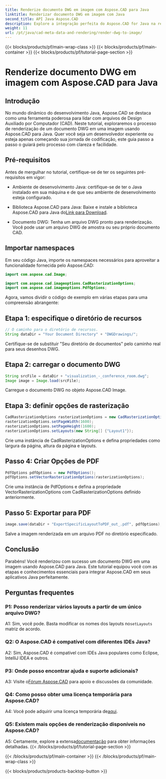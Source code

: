 ```yaml
---
title: Renderize documento DWG em imagem com Aspose.CAD para Java
linktitle: Renderizar documento DWG em imagem com Java
second_title: API Java Aspose.CAD
description: Explore a integração perfeita do Aspose.CAD for Java na renderização de documentos DWG em imagens. Siga nosso guia passo a passo para obter resultados eficientes.
weight: 11
url: /pt/java/cad-meta-data-and-rendering/render-dwg-to-image/
---
```


{{< blocks/products/pf/main-wrap-class >}}
{{< blocks/products/pf/main-container >}}
{{< blocks/products/pf/tutorial-page-section >}}

# Renderize documento DWG em imagem com Aspose.CAD para Java

## Introdução

No mundo dinâmico do desenvolvimento Java, Aspose.CAD se destaca como uma ferramenta poderosa para lidar com arquivos de Design Auxiliado por Computador (CAD). Neste tutorial, exploraremos o processo de renderização de um documento DWG em uma imagem usando Aspose.CAD para Java. Quer você seja um desenvolvedor experiente ou esteja apenas começando sua jornada de codificação, este guia passo a passo o guiará pelo processo com clareza e facilidade.

## Pré-requisitos

Antes de mergulhar no tutorial, certifique-se de ter os seguintes pré-requisitos em vigor:

- Ambiente de desenvolvimento Java: certifique-se de ter o Java instalado em sua máquina e de que seu ambiente de desenvolvimento esteja configurado.

-  Biblioteca Aspose.CAD para Java: Baixe e instale a biblioteca Aspose.CAD para Java do[Link para Download](https://releases.aspose.com/cad/java/).

- Documento DWG: Tenha um arquivo DWG pronto para renderização. Você pode usar um arquivo DWG de amostra ou seu próprio documento CAD.

## Importar namespaces

Em seu código Java, importe os namespaces necessários para aproveitar a funcionalidade fornecida pelo Aspose.CAD:

```java
import com.aspose.cad.Image;

import com.aspose.cad.imageoptions.CadRasterizationOptions;
import com.aspose.cad.imageoptions.PdfOptions;
```

Agora, vamos dividir o código de exemplo em várias etapas para uma compreensão abrangente:

## Etapa 1: especifique o diretório de recursos

```java
// O caminho para o diretório de recursos.
String dataDir = "Your Document Directory" + "DWGDrawings/";
```

Certifique-se de substituir "Seu diretório de documentos" pelo caminho real para seus desenhos DWG.

## Etapa 2: carregar o documento DWG

```java
String srcFile = dataDir + "visualization_-_conference_room.dwg";
Image image = Image.load(srcFile);
```

Carregue o documento DWG no objeto Aspose.CAD Image.

## Etapa 3: definir opções de rasterização

```java
CadRasterizationOptions rasterizationOptions = new CadRasterizationOptions();
rasterizationOptions.setPageWidth(1600);
rasterizationOptions.setPageHeight(1600);
rasterizationOptions.setLayouts(new String[] {"Layout1"});
```

Crie uma instância de CadRasterizationOptions e defina propriedades como largura da página, altura da página e layouts.

## Passo 4: Criar Opções de PDF

```java
PdfOptions pdfOptions = new PdfOptions();
pdfOptions.setVectorRasterizationOptions(rasterizationOptions);
```

Crie uma instância de PdfOptions e defina a propriedade VectorRasterizationOptions com CadRasterizationOptions definido anteriormente.

## Passo 5: Exportar para PDF

```java
image.save(dataDir + "ExportSpecificLayoutToPDF_out_.pdf", pdfOptions);
```

Salve a imagem renderizada em um arquivo PDF no diretório especificado.

## Conclusão

Parabéns! Você renderizou com sucesso um documento DWG em uma imagem usando Aspose.CAD para Java. Este tutorial equipou você com as etapas e conhecimentos essenciais para integrar Aspose.CAD em seus aplicativos Java perfeitamente.

## Perguntas frequentes

### P1: Posso renderizar vários layouts a partir de um único arquivo DWG?

 A1: Sim, você pode. Basta modificar os nomes dos layouts no`setLayouts` matriz de acordo.

### Q2: O Aspose.CAD é compatível com diferentes IDEs Java?

A2: Sim, Aspose.CAD é compatível com IDEs Java populares como Eclipse, IntelliJ IDEA e outros.

### P3: Onde posso encontrar ajuda e suporte adicionais?

 A3: Visite o[Fórum Aspose.CAD](https://forum.aspose.com/c/cad/19) para apoio e discussões da comunidade.

### Q4: Como posso obter uma licença temporária para Aspose.CAD?

 A4: Você pode adquirir uma licença temporária de[aqui](https://purchase.aspose.com/temporary-license/).

### Q5: Existem mais opções de renderização disponíveis no Aspose.CAD?

 A5: Certamente, explore a extensa[documentação](https://reference.aspose.com/cad/java/) para obter informações detalhadas.
{{< /blocks/products/pf/tutorial-page-section >}}

{{< /blocks/products/pf/main-container >}}
{{< /blocks/products/pf/main-wrap-class >}}

{{< blocks/products/products-backtop-button >}}
